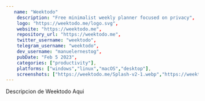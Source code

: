 ```yaml
---
   name: "Weektodo"
    description: "Free minimalist weekly planner focused on privacy",
    logo: "https://weektodo.me/logo.svg",
    website: "https://weektodo.me",
    repository_url: "https://weektodo.me",
    twitter_username: "weektodo",
    telegram_username: "weektodo",
    dev_username: "manuelernestog",
    pubDate: "Feb 5 2023",
    categories: ["productivity"],
    platforms: ["windows","linux","macOS","desktop"],
    screenshots: ["https://weektodo.me/Splash-v2-1.webp","https://weektodo.me/Splash-v2-2.webp"],
---
```


Descripcion de Weektodo Aqui
